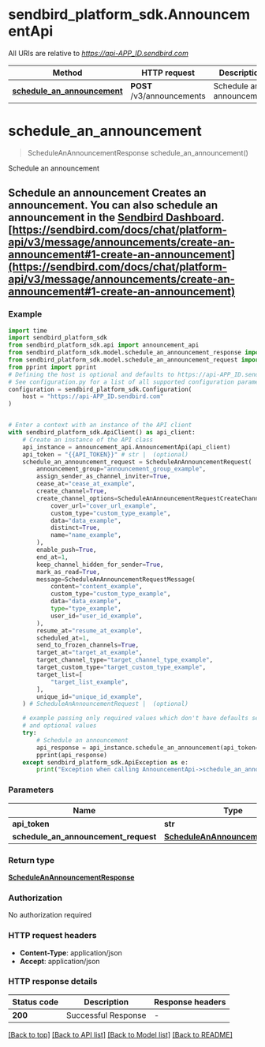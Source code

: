 # sendbird_platform_sdk.AnnouncementApi

All URIs are relative to *https://api-APP_ID.sendbird.com*

Method | HTTP request | Description
------------- | ------------- | -------------
[**schedule_an_announcement**](AnnouncementApi.md#schedule_an_announcement) | **POST** /v3/announcements | Schedule an announcement


# **schedule_an_announcement**
> ScheduleAnAnnouncementResponse schedule_an_announcement()

Schedule an announcement

## Schedule an announcement  Creates an announcement. You can also schedule an announcement in the [Sendbird Dashboard](https://dashboard.sendbird.com).  [https://sendbird.com/docs/chat/platform-api/v3/message/announcements/create-an-announcement#1-create-an-announcement](https://sendbird.com/docs/chat/platform-api/v3/message/announcements/create-an-announcement#1-create-an-announcement)

### Example


```python
import time
import sendbird_platform_sdk
from sendbird_platform_sdk.api import announcement_api
from sendbird_platform_sdk.model.schedule_an_announcement_response import ScheduleAnAnnouncementResponse
from sendbird_platform_sdk.model.schedule_an_announcement_request import ScheduleAnAnnouncementRequest
from pprint import pprint
# Defining the host is optional and defaults to https://api-APP_ID.sendbird.com
# See configuration.py for a list of all supported configuration parameters.
configuration = sendbird_platform_sdk.Configuration(
    host = "https://api-APP_ID.sendbird.com"
)


# Enter a context with an instance of the API client
with sendbird_platform_sdk.ApiClient() as api_client:
    # Create an instance of the API class
    api_instance = announcement_api.AnnouncementApi(api_client)
    api_token = "{{API_TOKEN}}" # str |  (optional)
    schedule_an_announcement_request = ScheduleAnAnnouncementRequest(
        announcement_group="announcement_group_example",
        assign_sender_as_channel_inviter=True,
        cease_at="cease_at_example",
        create_channel=True,
        create_channel_options=ScheduleAnAnnouncementRequestCreateChannelOptions(
            cover_url="cover_url_example",
            custom_type="custom_type_example",
            data="data_example",
            distinct=True,
            name="name_example",
        ),
        enable_push=True,
        end_at=1,
        keep_channel_hidden_for_sender=True,
        mark_as_read=True,
        message=ScheduleAnAnnouncementRequestMessage(
            content="content_example",
            custom_type="custom_type_example",
            data="data_example",
            type="type_example",
            user_id="user_id_example",
        ),
        resume_at="resume_at_example",
        scheduled_at=1,
        send_to_frozen_channels=True,
        target_at="target_at_example",
        target_channel_type="target_channel_type_example",
        target_custom_type="target_custom_type_example",
        target_list=[
            "target_list_example",
        ],
        unique_id="unique_id_example",
    ) # ScheduleAnAnnouncementRequest |  (optional)

    # example passing only required values which don't have defaults set
    # and optional values
    try:
        # Schedule an announcement
        api_response = api_instance.schedule_an_announcement(api_token=api_token, schedule_an_announcement_request=schedule_an_announcement_request)
        pprint(api_response)
    except sendbird_platform_sdk.ApiException as e:
        print("Exception when calling AnnouncementApi->schedule_an_announcement: %s\n" % e)
```


### Parameters

Name | Type | Description  | Notes
------------- | ------------- | ------------- | -------------
 **api_token** | **str**|  | [optional]
 **schedule_an_announcement_request** | [**ScheduleAnAnnouncementRequest**](ScheduleAnAnnouncementRequest.md)|  | [optional]

### Return type

[**ScheduleAnAnnouncementResponse**](ScheduleAnAnnouncementResponse.md)

### Authorization

No authorization required

### HTTP request headers

 - **Content-Type**: application/json
 - **Accept**: application/json


### HTTP response details

| Status code | Description | Response headers |
|-------------|-------------|------------------|
**200** | Successful Response |  -  |

[[Back to top]](#) [[Back to API list]](../README.md#documentation-for-api-endpoints) [[Back to Model list]](../README.md#documentation-for-models) [[Back to README]](../README.md)

